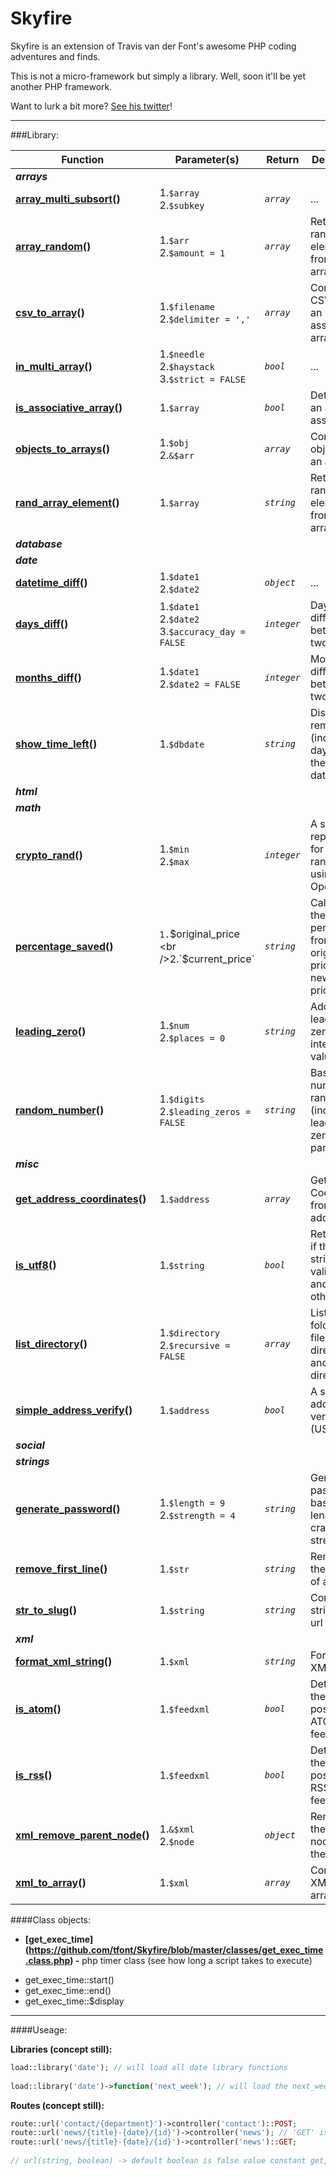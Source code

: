 # Skyfire

Skyfire is an extension of Travis van der Font's awesome PHP coding adventures and finds.

This is not a micro-framework but simply a library. Well, soon it'll be yet another PHP framework.

Want to lurk a bit more? [See his twitter](https://twitter.com/travisfont)!

----------------------------

###Library:

| Function | Parameter(s) | Return | Description
| --- | --- | --- | ---
| ***__arrays__*** | | | 
| **[array_multi_subsort](https://github.com/tfont/Skyfire/blob/master/functions/arrays/array_multi_subsort.func.php)()** | 1.`$array` <br />2.`$subkey` | *`array`* | ...
| **[array_random](https://github.com/tfont/Skyfire/blob/master/functions/arrays/array_random.func.php)()** | 1.`$arr` <br />2.`$amount = 1` | *`array`* | Returns random element(s) from an array
| **[csv_to_array](https://github.com/tfont/Skyfire/blob/master/functions/arrays/csv_to_array.func.php)()** | 1.`$filename` <br />2.`$delimiter = ','`| *`array`* | Converts a CSV file to an associated array
| **[in_multi_array](https://github.com/tfont/Skyfire/blob/master/functions/arrays/in_multi_array.func.php)()** | 1.`$needle` <br />2.`$haystack` 3.`$strict = FALSE`| *`bool`* | ...
| **[is_associative_array](https://github.com/tfont/Skyfire/blob/master/functions/arrays/is_associative_array.func.php)()** | 1.`$array` | *`bool`*| Detects if an array is associative
| **[objects_to_arrays](https://github.com/tfont/Skyfire/blob/master/functions/arrays/objects_to_arrays.func.php)()** | 1.`$obj` <br />2.`&$arr` | *`array`*| Converts objects to an array
| **[rand_array_element](https://github.com/tfont/Skyfire/blob/master/functions/arrays/rand_array_element.func.php)()** | 1.`$array` | *`string`* | Returns a random element from an array
| ***database*** | | | 
| ***date*** | | | 
| **[datetime_diff](https://github.com/tfont/Skyfire/blob/master/functions/date/datetime_diff.func.php)()** | 1.`$date1` <br />2.`$date2` |  *`object`* | ...
| **[days_diff](https://github.com/tfont/Skyfire/blob/master/functions/date/days_diff.func.php)()** | 1.`$date1` <br />2.`$date2` <br />3.`$accuracy_day = FALSE` | *`integer`* | Days difference between two dates
| **[months_diff](https://github.com/tfont/Skyfire/blob/master/functions/date/months_diff.func.php)()** | 1.`$date1` <br />2.`$date2 = FALSE` | *`integer`* | Months difference between two dates
| **[show_time_left](https://github.com/tfont/Skyfire/blob/master/functions/date/show_time_left.func.php)()** | 1.`$dbdate` | *`string`* | Displays the remain time (including day) from the input date
| ***html*** | | | 
| ***math*** | | | 
| **[crypto_rand](https://github.com/tfont/Skyfire/blob/master/functions/math/crypto_rand.func.php)()** | 1.`$min` <br />2.`$max` | *`integer`* | A secure replacement for number randomizing using OpenSSL
| **[percentage_saved](https://github.com/tfont/Skyfire/blob/master/functions/math/display_percentage_saved.func.php)()** | `1.`$original_price <br />2.`$current_price` | *`string`* | Calculates the percentage from original price to a new savings price
| **[leading_zero](https://github.com/tfont/Skyfire/blob/master/functions/math/leading_zero.func.php)()** | 1.`$num` <br />2.`$places = 0` | *`string`* | Adds leading zeros to any integer value
| **[random_number](https://github.com/tfont/Skyfire/blob/master/functions/math/random_number.func.php)()** | 1.`$digits` <br />2.`$leading_zeros = FALSE` | *`string`* | Basic number randomiser (includes leading zeros parameter)
| ***misc*** | | | 
| **[get_address_coordinates](https://github.com/tfont/Skyfire/blob/master/functions/misc/get_address_coordinates.func.php)()** | 1.`$address` | *`array`* | Gets Coordinates from an address
| **[is_utf8](https://github.com/tfont/Skyfire/blob/master/functions/misc/is_utf8.func.php)()** | 1.`$string` | *`bool`* | Returns true if the input string is valid UTF-8 and false otherwise
| **[list_directory](https://github.com/tfont/Skyfire/blob/master/functions/misc/list_directory.func.php)()** | 1.`$directory` <br />2.`$recursive = FALSE` | *`array`* | List of folders and files in a directory and/or sub-directories
| **[simple_address_verify](https://github.com/tfont/Skyfire/blob/master/functions/misc/simple_address_verify.func.php)()** | 1.`$address` | *`bool`* | A simple address verification (USA only)
| ***social*** | | | 
| ***strings*** | | | 
| **[generate_password](https://github.com/tfont/Skyfire/blob/master/functions/strings/generate_password.func.php)()** | 1.`$length = 9` <br />2.`$strength = 4` | *`string`* | Generates a password based on length and crack strength
| **[remove_first_line](https://github.com/tfont/Skyfire/blob/master/functions/strings/remove_first_line.func.php)()** | 1.`$str` | *`string`* | Removes the first line of a string
| **[str_to_slug](https://github.com/tfont/Skyfire/blob/master/functions/strings/str_to_slug.func.php)()** | 1.`$string` | *`string`* | Converts a string into a url slug
| ***xml*** | | | 
| **[format_xml_string](https://github.com/tfont/Skyfire/blob/master/functions/xml/format_xml_string.func.php)()** | 1.`$xml` | *`string`* | Formats XML
| **[is_atom](https://github.com/tfont/Skyfire/blob/master/functions/xml/is_atom.func.php)()** | 1.`$feedxml` | *`bool`* | Detects if the XML is a possible ATOM XML feed.
| **[is_rss](https://github.com/tfont/Skyfire/blob/master/functions/xml/is_rss.func.php)()** | 1.`$feedxml` | *`bool`* | Detects if the XML is a possible RSS XML feed.
| **[xml_remove_parent_node](https://github.com/tfont/Skyfire/blob/master/functions/xml/xml_remove_parent_node.func.php)()** | 1.`&$xml` <br />2.`$node` | *`object`*  | Removes the parent node from the XML
| **[xml_to_array](https://github.com/tfont/Skyfire/blob/master/functions/xml/xml_to_array.func.php)()** | 1.`$xml` | *`array`*  | Converts XML to an array

####Class objects:


- **[get_exec_time] (https://github.com/tfont/Skyfire/blob/master/classes/get_exec_time.class.php) -**  php timer class (see how long a script takes to execute)

 * get_exec_time::start()
 * get_exec_time::end()
 * get_exec_time::$display
 
 
 ___________________________________________________________
 
####Useage:
 
**Libraries (concept still):**
 
```php
load::library('date'); // will load all date library functions
 
load::library('date')->function('next_week'); // will load the next_week() from date library
```


**Routes (concept still):**
```php
route::url('contact/{department}')->controller('contact')::POST;
route::url('news/{title}-{date}/{id}')->controller('news'); // 'GET' isn't required (default method)
route::url('news/{title}-{date}/{id}')->controller('news')::GET;
 
// url(string, boolean) -> default boolean is false value constant get, and post is true
```